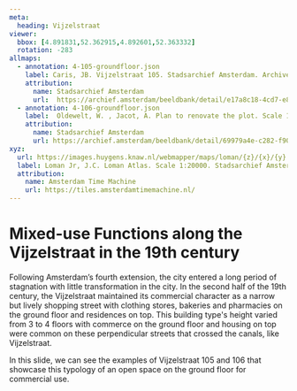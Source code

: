 ```yaml
---
meta:
  heading: Vijzelstraat
viewer:
  bbox: [4.891831,52.362915,4.892601,52.363332]
  rotation: -283
allmaps:
  - annotation: 4-105-groundfloor.json
    label: Caris, JB. Vijzelstraat 105. Stadsarchief Amsterdam. Archive of the Building and Housing Inspection Service- construction drawings. 1879
    attribution:
      name: Stadsarchief Amsterdam
      url:  https://archief.amsterdam/beeldbank/detail/e17a8c18-4cd7-e8cb-307f-1a86c6245501
  - annotation: 4-106-groundfloor.json
    label:  Oldewelt, W. , Jacot, A. Plan to renovate the plot. Scale 1:100. Stadsarchief Amsterdam. Amsterdam City Archives Collection- construction drawings. 1865
    attribution:
      name: Stadsarchief Amsterdam
      url: https://archief.amsterdam/beeldbank/detail/69979a4e-c282-f90f-57c0-2de155cf473a
xyz:
  url: https://images.huygens.knaw.nl/webmapper/maps/loman/{z}/{x}/{y}.jpeg
  label: Loman Jr, J.C. Loman Atlas. Scale 1:20000. Stadsarchief Amsterdam. 1876.
  attribution:
    name: Amsterdam Time Machine
    url: https://tiles.amsterdamtimemachine.nl/
---
```

# Mixed-use Functions along the Vijzelstraat in the 19th century
Following Amsterdam’s fourth extension, the city entered a long period of stagnation with little transformation in the city. In the second half of the 19th century, the Vijzelstraat maintained its commercial character as a narrow but lively shopping street with clothing stores, bakeries and pharmacies on the ground floor and residences on top. This building type's height varied from 3 to 4 floors with commerce on the ground floor and housing on top were common on these perpendicular streets that crossed the canals, like Vijzelstraat.

In this slide, we can see the examples of Vijzelstraat 105 and 106 that showcase this typology of an open space on the ground floor for commercial use.

